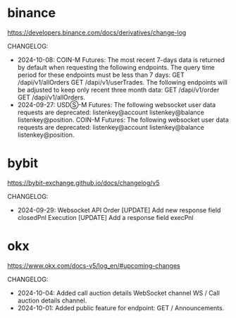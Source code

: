 
# binance

https://developers.binance.com/docs/derivatives/change-log

CHANGELOG:
- 2024-10-08: COIN-M Futures: The most recent 7-days data is returned by default when requesting the following endpoints. The query time period for these endpoints must be less than 7 days: GET /dapi/v1/allOrders GET /dapi/v1/userTrades. The following endpoints will be adjusted to keep only recent three month data: GET /dapi/v1/order GET /dapi/v1/allOrders.
- 2024-09-27: USDⓈ-M Futures: The following websocket user data requests are deprecated: listenkey@account listenkey@balance listenkey@position. COIN-M Futures: The following websocket user data requests are deprecated: listenkey@account listenkey@balance listenkey@position.




# bybit

https://bybit-exchange.github.io/docs/changelog/v5

CHANGELOG:
- 2024-09-29: Websocket API Order [UPDATE] Add new response field closedPnl Execution [UPDATE] Add a response field execPnl




# okx

https://www.okx.com/docs-v5/log_en/#upcoming-changes

CHANGELOG:
- 2024-10-04: Added call auction details WebSocket channel WS / Call auction details channel.
- 2024-10-01: Added public feature for endpoint: GET / Announcements.



